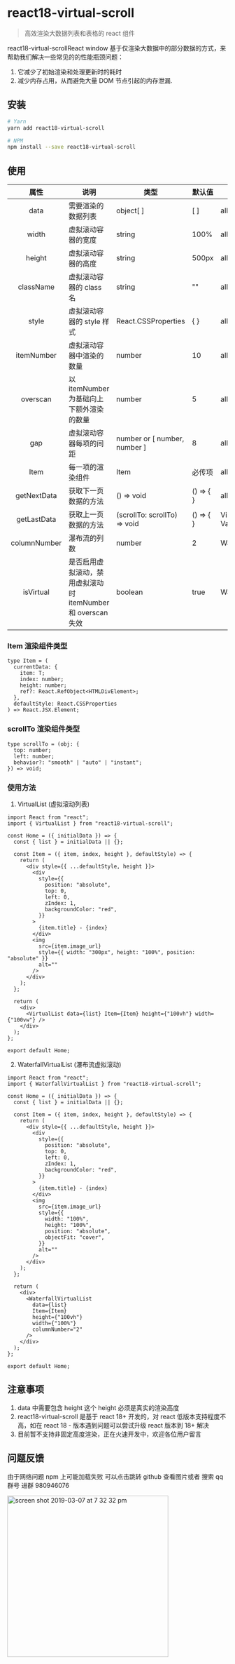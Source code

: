 # react18-virtual-scroll

> 高效渲染大数据列表和表格的 react 组件

react18-virtual-scrollReact window 基于仅渲染大数据中的部分数据的方式，来帮助我们解决一些常见的的性能瓶颈问题：

1. 它减少了初始渲染和处理更新时的耗时
2. 减少内存占用，从而避免大量 DOM 节点引起的内存泄漏.

## 安装

```bash
# Yarn
yarn add react18-virtual-scroll

# NPM
npm install --save react18-virtual-scroll
```

## 使用

|     属性     | 说明                                                         | 类型                         | 默认值    | 生效组件                           |
| :----------: | ------------------------------------------------------------ | ---------------------------- | --------- | ---------------------------------- |
|     data     | 需要渲染的数据列表                                           | object[ ]                    | [ ]       | all                                |
|    width     | 虚拟滚动容器的宽度                                           | string                       | 100%      | all                                |
|    height    | 虚拟滚动容器的高度                                           | string                       | 500px     | all                                |
|  className   | 虚拟滚动容器的 class 名                                      | string                       | ""        | all                                |
|    style     | 虚拟滚动容器的 style 样式                                    | React.CSSProperties          | { }       | all                                |
|  itemNumber  | 虚拟滚动容器中渲染的数量                                     | number                       | 10        | all                                |
|   overscan   | 以 itemNumber 为基础向上下额外渲染的数量                     | number                       | 5         | all                                |
|     gap      | 虚拟滚动容器每项的间距                                       | number or [ number, number ] | 8         | all                                |
|     Item     | 每一项的渲染组件                                             | Item                         | 必传项    | all                                |
| getNextData  | 获取下一页数据的方法                                         | () => void                   | () => { } | all                                |
| getLastData  | 获取上一页数据的方法                                         | (scrollTo: scrollTo) => void | () => { } | VirtualList or VariableVirtualList |
| columnNumber | 瀑布流的列数                                                 | number                       | 2         | WaterfallVirtualList               |
|  isVirtual   | 是否启用虚拟滚动，禁用虚拟滚动时 itemNumber 和 overscan 失效 | boolean                      | true      | WaterfallVirtualList               |

### Item 渲染组件类型

```tsx
type Item = (
  currentData: {
    item: T;
    index: number;
    height: number;
    ref?: React.RefObject<HTMLDivElement>;
  },
  defaultStyle: React.CSSProperties
) => React.JSX.Element;
```

### scrollTo 渲染组件类型

```tsx
type scrollTo = (obj: {
  top: number;
  left: number;
  behavior?: "smooth" | "auto" | "instant";
}) => void;
```

### 使用方法

1. VirtualList (虚拟滚动列表)

```tsx
import React from "react";
import { VirtualList } from "react18-virtual-scroll";

const Home = ({ initialData }) => {
  const { list } = initialData || {};

  const Item = ({ item, index, height }, defaultStyle) => {
    return (
      <div style={{ ...defaultStyle, height }}>
        <div
          style={{
            position: "absolute",
            top: 0,
            left: 0,
            zIndex: 1,
            backgroundColor: "red",
          }}
        >
          {item.title} - {index}
        </div>
        <img
          src={item.image_url}
          style={{ width: "300px", height: "100%", position: "absolute" }}
          alt=""
        />
      </div>
    );
  };

  return (
    <div>
      <VirtualList data={list} Item={Item} height={"100vh"} width={"100vw"} />
    </div>
  );
};

export default Home;
```

2. WaterfallVirtualList (瀑布流虚拟滚动)

```tsx
import React from "react";
import { WaterfallVirtualList } from "react18-virtual-scroll";

const Home = ({ initialData }) => {
  const { list } = initialData || {};

  const Item = ({ item, index, height }, defaultStyle) => {
    return (
      <div style={{ ...defaultStyle, height }}>
        <div
          style={{
            position: "absolute",
            top: 0,
            left: 0,
            zIndex: 1,
            backgroundColor: "red",
          }}
        >
          {item.title} - {index}
        </div>
        <img
          src={item.image_url}
          style={{
            width: "100%",
            height: "100%",
            position: "absolute",
            objectFit: "cover",
          }}
          alt=""
        />
      </div>
    );
  };

  return (
    <div>
      <WaterfallVirtualList
        data={list}
        Item={Item}
        height={"100vh"}
        width={"100%"}
        columnNumber="2"
      />
    </div>
  );
};

export default Home;
```

## 注意事项

1. data 中需要包含 height 这个 height 必须是真实的渲染高度
2. react18-virtual-scroll 是基于 react 18+ 开发的，对 react 低版本支持程度不高，如在 react 18 - 版本遇到问题可以尝试升级 react 版本到 18+ 解决
3. 目前暂不支持非固定高度渲染，正在火速开发中，欢迎各位用户留言

## 问题反馈

由于网络问题 npm 上可能加载失败 可以点击跳转 github 查看图片或者 搜索 qq 群号 进群 980946076

<img width="368" alt="screen shot 2019-03-07 at 7 32 32 pm" src="./qrcode_1745215856457.jpg">
